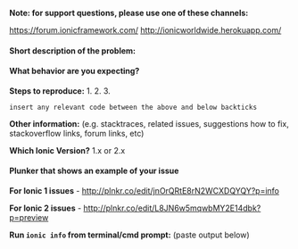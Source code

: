 **Note: for support questions, please use one of these channels:** 

https://forum.ionicframework.com/
http://ionicworldwide.herokuapp.com/


#### Short description of the problem:


#### What behavior are you expecting?


**Steps to reproduce:**
1. 
2. 
3. 

```
insert any relevant code between the above and below backticks
```

**Other information:** (e.g. stacktraces, related issues, suggestions how to fix, stackoverflow links, forum links, etc)
 

**Which Ionic Version?** 1.x or 2.x


#### Plunker that shows an example of your issue

**For Ionic 1 issues** - http://plnkr.co/edit/jnOrQRtE8rN2WCXDQYQY?p=info

**For Ionic 2 issues** - http://plnkr.co/edit/L8JN6w5mqwbMY2E14dbk?p=preview


**Run `ionic info` from terminal/cmd prompt:** (paste output below)


